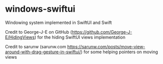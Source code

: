 # windows-swiftui
Windowing system implemented in SwiftUI and Swift

Credit to George-J-E on GitHub (https://github.com/George-J-E/HidingViews) for the hiding SwiftUI views implementation

Credit to sarunw (sarunw.com https://sarunw.com/posts/move-view-around-with-drag-gesture-in-swiftui/) for some helping pointers on moving views
